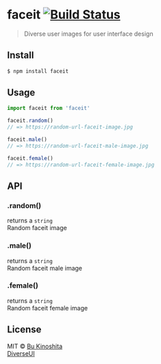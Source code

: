 # faceit [![Build Status](https://travis-ci.org/bukinoshita/faceit.svg?branch=master)](https://travis-ci.org/bukinoshita/faceit)
> Diverse user images for user interface design


## Install

```bash
$ npm install faceit
```

## Usage
```js
import faceit from 'faceit'

faceit.random()
// => https://random-url-faceit-image.jpg

faceit.male()
// => https://random-url-faceit-male-image.jpg

faceit.female()
// => https://random-url-faceit-female-image.jpg
```

## API

### .random()

returns a `string`<br/>
Random faceit image

### .male()

returns a `string`<br/>
Random faceit male image

### .female()

returns a `string`<br/>
Random faceit female image


## License

MIT © [Bu Kinoshita](https://bukinoshita.io)<br/>
[DiverseUI](https://www.diverseui.com/)
